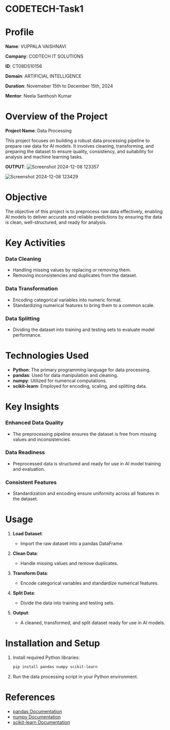 # CODETECH-Task1
# Profile

**Name**: VUPPALA VAISHNAVI 

**Company**: CODTECH IT SOLUTIONS

**ID**: CT08DS10156

**Domain**: ARTIFICIAL INTELLIGENCE

**Duration**: Novemeber 15th to December 15th, 2024

**Mentor**: Neela Santhosh Kumar

# Overview of the Project

**Project Name**: Data Processing

This project focuses on building a robust data processing pipeline to prepare raw data for AI models. It involves cleaning, transforming, and preparing the dataset to ensure quality, consistency, and suitability for analysis and machine learning tasks.

**OUTPUT**: 
![Screenshot 2024-12-08 123357](https://github.com/user-attachments/assets/a1124ecb-609b-4e52-a97f-0ae3cc08875b)



![Screenshot 2024-12-08 123429](https://github.com/user-attachments/assets/0505d5a9-b0ab-4d89-8e61-2fabfc38125d)



# Objective

The objective of this project is to preprocess raw data effectively, enabling AI models to deliver accurate and reliable predictions by ensuring the data is clean, well-structured, and ready for analysis.

# Key Activities

### Data Cleaning
- Handling missing values by replacing or removing them.
- Removing inconsistencies and duplicates from the dataset.

### Data Transformation
- Encoding categorical variables into numeric format.
- Standardizing numerical features to bring them to a common scale.

### Data Splitting
- Dividing the dataset into training and testing sets to evaluate model performance.

# Technologies Used

- **Python**: The primary programming language for data processing.
- **pandas**: Used for data manipulation and cleaning.
- **numpy**: Utilized for numerical computations.
- **scikit-learn**: Employed for encoding, scaling, and splitting data.

# Key Insights

### Enhanced Data Quality
- The preprocessing pipeline ensures the dataset is free from missing values and inconsistencies.

### Data Readiness
- Preprocessed data is structured and ready for use in AI model training and evaluation.

### Consistent Features
- Standardization and encoding ensure uniformity across all features in the dataset.

# Usage

1. **Load Dataset**:
   - Import the raw dataset into a pandas DataFrame.

2. **Clean Data**:
   - Handle missing values and remove duplicates.

3. **Transform Data**:
   - Encode categorical variables and standardize numerical features.

4. **Split Data**:
   - Divide the data into training and testing sets.

5. **Output**:
   - A cleaned, transformed, and split dataset ready for use in AI models.

# Installation and Setup

1. Install required Python libraries:
   ```bash
   pip install pandas numpy scikit-learn
   ```
2. Run the data processing script in your Python environment.

# References

- [pandas Documentation](https://pandas.pydata.org/docs/)
- [numpy Documentation](https://numpy.org/doc/)
- [scikit-learn Documentation](https://scikit-learn.org/stable/documentation.html)


